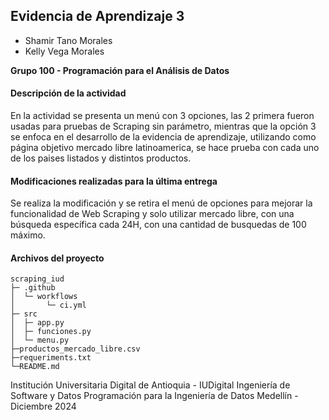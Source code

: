## **Evidencia de Aprendizaje 3**

- Shamir Tano Morales
- Kelly Vega Morales

**Grupo 100 - Programación para el Análisis de Datos**

#### **Descripción de la actividad**

En la actividad se presenta un menú con 3 opciones, las 2 primera fueron usadas para pruebas de Scraping sin parámetro, mientras que la opción 3 se enfoca en el desarrollo de la evidencia de aprendizaje, utilizando como página objetivo mercado libre latinoamerica, se hace prueba con cada uno de los paises listados y distintos productos.

#### Modificaciones realizadas para la última entrega

Se realiza la modificación y se retira el menú de opciones para mejorar la funcionalidad de Web Scraping y solo utilizar mercado libre, con una búsqueda específica cada 24H, con una cantidad de busquedas de 100 máximo.

#### Archivos del proyecto

```
scraping_iud
├─ .github
│  └─ workflows
│       └─ ci.yml
├─ src
│  ├─ app.py
│  ├─ funciones.py
│  └─ menu.py
├─productos_mercado_libre.csv
├─requeriments.txt
└─README.md
```

Institución Universitaria Digital de Antioquia - IUDigital
Ingeniería de Software y Datos
Programación para la Ingeniería de Datos
Medellín - Diciembre 2024
